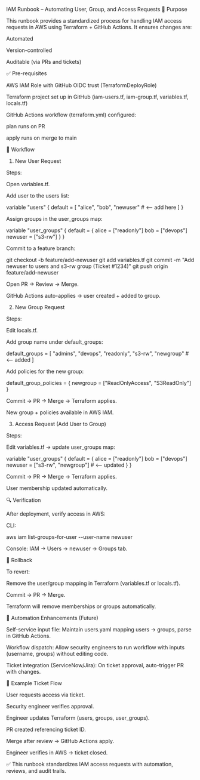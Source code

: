 IAM Runbook – Automating User, Group, and Access Requests
📌 Purpose

This runbook provides a standardized process for handling IAM access requests in AWS using Terraform + GitHub Actions.
It ensures changes are:

Automated

Version-controlled

Auditable (via PRs and tickets)

✅ Pre-requisites

AWS IAM Role with GitHub OIDC trust (TerraformDeployRole)

Terraform project set up in GitHub (iam-users.tf, iam-group.tf, variables.tf, locals.tf)

GitHub Actions workflow (terraform.yml) configured:

plan runs on PR

apply runs on merge to main

🔹 Workflow
1. New User Request

Steps:

Open variables.tf.

Add user to the users list:

variable "users" {
  default = [
    "alice",
    "bob",
    "newuser"   # <-- add here
  ]
}


Assign groups in the user_groups map:

variable "user_groups" {
  default = {
    alice   = ["readonly"]
    bob     = ["devops"]
    newuser = ["s3-rw"]
  }
}


Commit to a feature branch:

git checkout -b feature/add-newuser
git add variables.tf
git commit -m "Add newuser to users and s3-rw group (Ticket #1234)"
git push origin feature/add-newuser


Open PR → Review → Merge.

GitHub Actions auto-applies → user created + added to group.

2. New Group Request

Steps:

Edit locals.tf.

Add group name under default_groups:

default_groups = [
  "admins",
  "devops",
  "readonly",
  "s3-rw",
  "newgroup"   # <-- added
]


Add policies for the new group:

default_group_policies = {
  newgroup = ["ReadOnlyAccess", "S3ReadOnly"]
}


Commit → PR → Merge → Terraform applies.

New group + policies available in AWS IAM.

3. Access Request (Add User to Group)

Steps:

Edit variables.tf → update user_groups map:

variable "user_groups" {
  default = {
    alice   = ["readonly"]
    bob     = ["devops"]
    newuser = ["s3-rw", "newgroup"]   # <-- updated
  }
}


Commit → PR → Merge → Terraform applies.

User membership updated automatically.

🔍 Verification

After deployment, verify access in AWS:

CLI:

aws iam list-groups-for-user --user-name newuser


Console:
IAM → Users → newuser → Groups tab.

🔄 Rollback

To revert:

Remove the user/group mapping in Terraform (variables.tf or locals.tf).

Commit → PR → Merge.

Terraform will remove memberships or groups automatically.

🚀 Automation Enhancements (Future)

Self-service input file: Maintain users.yaml mapping users → groups, parse in GitHub Actions.

Workflow dispatch: Allow security engineers to run workflow with inputs (username, groups) without editing code.

Ticket integration (ServiceNow/Jira): On ticket approval, auto-trigger PR with changes.

📖 Example Ticket Flow

User requests access via ticket.

Security engineer verifies approval.

Engineer updates Terraform (users, groups, user_groups).

PR created referencing ticket ID.

Merge after review → GitHub Actions apply.

Engineer verifies in AWS → ticket closed.

✅ This runbook standardizes IAM access requests with automation, reviews, and audit trails.